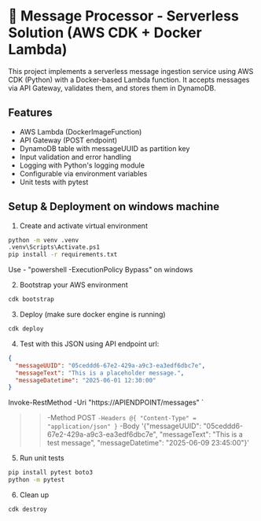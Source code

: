 # 📨 Message Processor - Serverless Solution (AWS CDK + Docker Lambda)

This project implements a serverless message ingestion service using AWS CDK (Python) with a Docker-based Lambda function. It accepts messages via API Gateway, validates them, and stores them in DynamoDB.

## Features

- AWS Lambda (DockerImageFunction)
- API Gateway (POST endpoint)
- DynamoDB table with messageUUID as partition key
- Input validation and error handling
- Logging with Python's logging module
- Configurable via environment variables
- Unit tests with pytest

## Setup & Deployment on windows machine

1. Create and activate virtual environment

```bash
python -m venv .venv
.venv\Scripts\Activate.ps1     
pip install -r requirements.txt
```
Use - "powershell -ExecutionPolicy Bypass" on windows


2. Bootstrap your AWS environment

```bash
cdk bootstrap
```

3. Deploy (make sure docker engine is running)

```bash 
cdk deploy
```

4. Test with this JSON using API endpoint url:

```json
{
  "messageUUID": "05ceddd6-67e2-429a-a9c3-ea3edf6dbc7e",
  "messageText": "This is a placeholder message.",
  "messageDatetime": "2025-06-01 12:30:00"
}
```

Invoke-RestMethod -Uri "https://APIENDPOINT/messages" `
>>   -Method POST `
>>   -Headers @{ "Content-Type" = "application/json" } `
>>   -Body '{"messageUUID": "05ceddd6-67e2-429a-a9c3-ea3edf6dbc7e", "messageText": "This is a test message", "messageDatetime": "2025-06-09 23:45:00"}'

5. Run unit tests

```bash
pip install pytest boto3
python -m pytest    
```

6. Clean up

```bash
cdk destroy 
```
